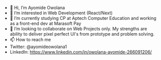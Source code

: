 - 👋 Hi, I’m Ayomide Owolana
- 👀 I’m interested in Web Development (React/Next) 
- 🌱 I’m currently studying CP at Aptech Computer Education and working as a front-end dev at Marasoft Pay
- 💞️ I’m looking to collaborate on Web Projects only. My strengths are ability to deliver pixel perfect UI's from prototype and problem solving.
- 📫 How to reach me 
- Twitter: @ayomideowolana1
- LinkedIn: https://www.linkedin.com/in/owolana-ayomide-266091206/

<!---
ayomideowolana1/ayomideowolana1 is a ✨ special ✨ repository because its `README.md` (this file) appears on your GitHub profile.
You can click the Preview link to take a look at your changes.
--->
